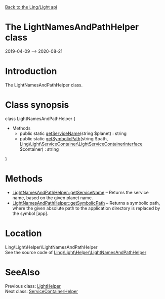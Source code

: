 [Back to the Ling/Light api](https://github.com/lingtalfi/Light/blob/master/doc/api/Ling/Light.md)



The LightNamesAndPathHelper class
================
2019-04-09 --> 2020-08-21






Introduction
============

The LightNamesAndPathHelper class.



Class synopsis
==============


class <span class="pl-k">LightNamesAndPathHelper</span>  {

- Methods
    - public static [getServiceName](https://github.com/lingtalfi/Light/blob/master/doc/api/Ling/Light/Helper/LightNamesAndPathHelper/getServiceName.md)(string $planet) : string
    - public static [getSymbolicPath](https://github.com/lingtalfi/Light/blob/master/doc/api/Ling/Light/Helper/LightNamesAndPathHelper/getSymbolicPath.md)(string $path, [Ling\Light\ServiceContainer\LightServiceContainerInterface](https://github.com/lingtalfi/Light/blob/master/doc/api/Ling/Light/ServiceContainer/LightServiceContainerInterface.md) $container) : string

}






Methods
==============

- [LightNamesAndPathHelper::getServiceName](https://github.com/lingtalfi/Light/blob/master/doc/api/Ling/Light/Helper/LightNamesAndPathHelper/getServiceName.md) &ndash; Returns the service name, based on the given planet name.
- [LightNamesAndPathHelper::getSymbolicPath](https://github.com/lingtalfi/Light/blob/master/doc/api/Ling/Light/Helper/LightNamesAndPathHelper/getSymbolicPath.md) &ndash; Returns a symbolic path, where the given absolute path to the application directory is replaced by the symbol [app].





Location
=============
Ling\Light\Helper\LightNamesAndPathHelper<br>
See the source code of [Ling\Light\Helper\LightNamesAndPathHelper](https://github.com/lingtalfi/Light/blob/master/Helper/LightNamesAndPathHelper.php)



SeeAlso
==============
Previous class: [LightHelper](https://github.com/lingtalfi/Light/blob/master/doc/api/Ling/Light/Helper/LightHelper.md)<br>Next class: [ServiceContainerHelper](https://github.com/lingtalfi/Light/blob/master/doc/api/Ling/Light/Helper/ServiceContainerHelper.md)<br>

